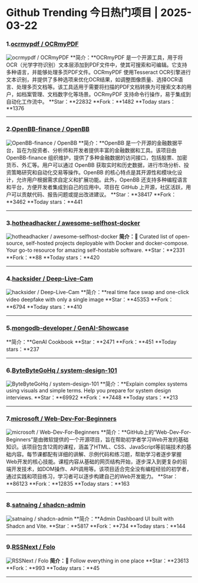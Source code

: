 # Github Trending 今日热门项目 | 2025-03-22
### 1.[ocrmypdf / OCRmyPDF](https://github.com/ocrmypdf/OCRmyPDF)

![ocrmypdf / OCRmyPDF](https://repository-images.githubusercontent.com/15333471/e04d2d80-a1ce-11e9-9a19-3c7090039f98)
**简介：**OCRmyPDF 是一个开源工具，用于将OCR（光学字符识别）文本层添加到PDF文件中，使其可搜索和可编辑。它支持多种语言，并能够处理多页PDF文件。OCRmyPDF 使用Tesseract OCR引擎进行文本识别，并提供了多种选项来优化OCR结果，如调整图像质量、选择OCR语言、处理多页文档等。该工具适用于需要将扫描的PDF文档转换为可搜索文本的用户，如档案管理、文档数字化等场景。OCRmyPDF 支持命令行操作，易于集成到自动化工作流中。
**Star：**22832
**Fork：**1482
**Today stars：**1376

---

### 2.[OpenBB-finance / OpenBB](https://github.com/OpenBB-finance/OpenBB)

![OpenBB-finance / OpenBB](https://repository-images.githubusercontent.com/323048702/4659bbdb-ae11-4f51-8a16-860fa9dfc551)
**简介：**OpenBB 是一个开源的金融数据平台，旨在为投资者、分析师和开发者提供丰富的金融数据和工具。该项目由 OpenBB-finance 组织维护，提供了多种金融数据的访问接口，包括股票、加密货币、外汇等。用户可以通过 OpenBB 获取实时和历史数据，进行市场分析、投资策略研究和自动化交易等操作。OpenBB 的核心特点是其开源性和模块化设计，允许用户根据需求自定义和扩展功能。此外，OpenBB 还支持多种编程语言和平台，方便开发者集成到自己的应用中。项目在 GitHub 上开源，社区活跃，用户可以贡献代码、报告问题或提出改进建议。
**Star：**38417
**Fork：**3462
**Today stars：**441

---

### 3.[hotheadhacker / awesome-selfhost-docker](https://github.com/hotheadhacker/awesome-selfhost-docker)

![hotheadhacker / awesome-selfhost-docker](https://opengraph.githubassets.com/9b19dd3f83d130561bd1167713c380492ef5ba808a67f4c32b930d55d427db33/hotheadhacker/awesome-selfhost-docker)
**简介：**🚀 Curated list of open-source, self-hosted projects deployable with Docker and docker-compose. Your go-to resource for amazing self-hostable software.
**Star：**2331
**Fork：**88
**Today stars：**420

---

### 4.[hacksider / Deep-Live-Cam](https://github.com/hacksider/Deep-Live-Cam)

![hacksider / Deep-Live-Cam](https://opengraph.githubassets.com/76034564fb520971a4337f73b884da883fcce2a7493d121b01224f9ec9f51bbd/hacksider/Deep-Live-Cam)
**简介：**real time face swap and one-click video deepfake with only a single image
**Star：**45353
**Fork：**6794
**Today stars：**410

---

### 5.[mongodb-developer / GenAI-Showcase](https://github.com/mongodb-developer/GenAI-Showcase)

**简介：**GenAI Cookbook
**Star：**2471
**Fork：**451
**Today stars：**237

---

### 6.[ByteByteGoHq / system-design-101](https://github.com/ByteByteGoHq/system-design-101)

![ByteByteGoHq / system-design-101](https://opengraph.githubassets.com/ce6c41f2e5dd73bc084030658eefc7f2365e6edc7aa4a9167b1486ebe4289eed/ByteByteGoHq/system-design-101)
**简介：**Explain complex systems using visuals and simple terms. Help you prepare for system design interviews.
**Star：**69922
**Fork：**7448
**Today stars：**213

---

### 7.[microsoft / Web-Dev-For-Beginners](https://github.com/microsoft/Web-Dev-For-Beginners)

![microsoft / Web-Dev-For-Beginners](https://repository-images.githubusercontent.com/311525798/ff247c80-234c-11eb-854a-7715ece536af)
**简介：**GitHub上的“Web-Dev-For-Beginners”是由微软提供的一个开源项目，旨在帮助初学者学习Web开发的基础知识。该项目包含12周的课程，涵盖了HTML、CSS、JavaScript等前端技术的基础内容。每节课都配有详细的讲解、示例代码和练习题，帮助学习者逐步掌握Web开发的核心技能。课程内容从基础的网页结构开始，逐步深入到更复杂的前端开发技术，如DOM操作、API调用等。该项目适合完全没有编程经验的初学者，通过实践和项目练习，学习者可以逐步构建自己的Web开发能力。
**Star：**86123
**Fork：**12835
**Today stars：**163

---

### 8.[satnaing / shadcn-admin](https://github.com/satnaing/shadcn-admin)

![satnaing / shadcn-admin](https://opengraph.githubassets.com/e3c73775d158ff20e427ffde22d05f4b4907b41c8f0e8a464bba02a8c9a99b3c/satnaing/shadcn-admin)
**简介：**Admin Dashboard UI built with Shadcn and Vite.
**Star：**5817
**Fork：**734
**Today stars：**144

---

### 9.[RSSNext / Folo](https://github.com/RSSNext/Folo)

![RSSNext / Folo](https://repository-images.githubusercontent.com/783512367/f0f60af4-6119-4eb5-81f8-ab66cb8da973)
**简介：**🧡 Follow everything in one place
**Star：**23613
**Fork：**993
**Today stars：**45

---

